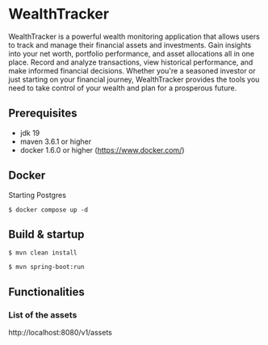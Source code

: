 # WealthTracker

WealthTracker is a powerful wealth monitoring application that allows users to track and manage their financial assets
and investments. Gain insights into your net worth, portfolio performance, and asset allocations all in one place.
Record and analyze transactions, view historical performance, and make informed financial decisions. Whether you're a
seasoned investor or just starting on your financial journey, WealthTracker provides the tools you need to take control
of your wealth and plan for a prosperous future.

## Prerequisites

- jdk 19
- maven 3.6.1 or higher
- docker 1.6.0 or higher (<https://www.docker.com/>)

## Docker

Starting Postgres

```shell
$ docker compose up -d
```

## Build & startup

```shell
$ mvn clean install
```

```shell
$ mvn spring-boot:run
```
## Functionalities
### List of the assets
http://localhost:8080/v1/assets
